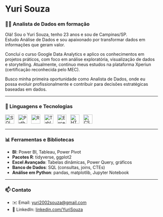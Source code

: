 # Yuri Souza  
### 👨‍💻 Analista de Dados em formação  

Olá! Sou o Yuri Souza, tenho 23 anos e sou de Campinas/SP.  
Estudo Análise de Dados e sou apaixonado por transformar dados em informações que geram valor.

Concluí o curso Google Data Analytics e aplico os conhecimentos em projetos práticos, com foco em análise exploratória, visualização de dados e storytelling. Atualmente, continuo meus estudos na plataforma Xperiun (certificação reconhecida pelo MEC).

Busco minha primeira oportunidade como Analista de Dados, onde eu possa evoluir profissionalmente e contribuir para decisões estratégicas baseadas em dados.


---

### 🚀 Linguagens e Tecnologias

<img
    align="left" 
    alt="SQL"
    title="SQL" 
    width="30px" 
    style="padding-right: 10px;"  
    src="https://cdn.jsdelivr.net/gh/devicons/devicon@latest/icons/azuresqldatabase/azuresqldatabase-original.svg" /> 

<img
    align="left" 
    alt="Python"
    title="Python" 
    width="30px" 
    style="padding-right: 10px;"  
    src="https://cdn.jsdelivr.net/gh/devicons/devicon@latest/icons/python/python-original.svg" />

<img 
    align="left" 
    alt="R"
    title="R" 
    width="30px" 
    style="padding-right: 10px;"
    src="https://cdn.jsdelivr.net/gh/devicons/devicon@latest/icons/r/r-original.svg" />

<img 
    align="left" 
    alt="Tableau"
    title="Tableau" 
    width="30px" 
    style="padding-right: 10px;"
    src="https://www.svgrepo.com/download/354428/tableau-icon.svg" />

<img 
    align="left" 
    alt="Excel"
    title="Excel" 
    width="30px" 
    style="padding-right: 10px;"
    src="https://www.svgrepo.com/download/373589/excel.svg" />

<img 
    align="left" 
    alt="HTML"
    title="HTML" 
    width="30px" 
    style="padding-right: 10px;"
    src="https://cdn.jsdelivr.net/gh/devicons/devicon@latest/icons/html5/html5-original.svg" />

<img 
    align="left" 
    alt="CSS"
    title="CSS" 
    width="30px" 
    style="padding-right: 10px;"
    src="https://cdn.jsdelivr.net/gh/devicons/devicon@latest/icons/css3/css3-original.svg" />

<br/>
<br/>

---

### 📊 Ferramentas e Bibliotecas

- **BI**: Power BI, Tableau, Power Pivot  
- **Pacotes R**: tidyverse, ggplot2  
- **Excel Avançado**: Tabelas dinâmicas, Power Query, gráficos  
- **Banco de Dados**: SQL (consultas, joins, CTEs)  
- **Análise em Python**: pandas, matplotlib, Jupyter Notebook  

---

### 📫 Contato

- ✉️ Email: yuri2002souza@gmail.com  
- 💼 LinkedIn: [linkedin.com/YuriSouza](https://www.linkedin.com/in/yuri-souza-33692123a/)  
 
